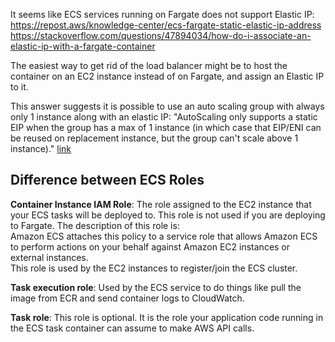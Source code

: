 It seems like ECS services running on Fargate does not support Elastic IP:
https://repost.aws/knowledge-center/ecs-fargate-static-elastic-ip-address
https://stackoverflow.com/questions/47894034/how-do-i-associate-an-elastic-ip-with-a-fargate-container

The easiest way to get rid of the load balancer might be to host the container on an EC2 instance instead of on Fargate, and assign an Elastic IP to it.

This answer suggests it is possible to use an auto scaling group with always only 1 instance along with an elastic IP: "AutoScaling only supports a static EIP when the group has a max of 1 instance (in which case that EIP/ENI can be reused on replacement instance, but the group can't scale above 1 instance)." [link](https://repost.aws/questions/QUE0n02DLQRvOe-Uswma3sqA/how-to-allocate-elastic-ip-address-to-auto-scaling-group#ANBIXulip9Rwyt68eji8Eqew)

## Difference between ECS Roles
**Container Instance IAM Role**: The role assigned to the EC2 instance that your ECS tasks will be deployed to. This role is not used if you are deploying to Fargate. The description of this role is:  
Amazon ECS attaches this policy to a service role that allows Amazon ECS to perform actions on your behalf against Amazon EC2 instances or external instances.  
This role is used by the EC2 instances to register/join the ECS cluster.

**Task execution role**: Used by the ECS service to do things like pull the image from ECR and send container logs to CloudWatch.

**Task role**: This role is optional. It is the role your application code running in the ECS task container can assume to make AWS API calls.